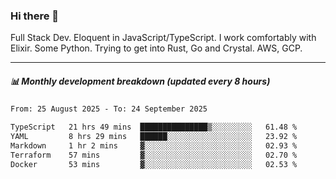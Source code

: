 ### Hi there 👋

Full Stack Dev. Eloquent in JavaScript/TypeScript. I work comfortably with Elixir. Some Python. Trying to get into Rust, Go and Crystal. AWS, GCP.

***

##### 📊 Monthly development breakdown (updated every 8 hours)

<!--START_SECTION:waka-->

```txt
From: 25 August 2025 - To: 24 September 2025

TypeScript   21 hrs 49 mins  ███████████████▒░░░░░░░░░   61.48 %
YAML         8 hrs 29 mins   ██████░░░░░░░░░░░░░░░░░░░   23.92 %
Markdown     1 hr 2 mins     ▓░░░░░░░░░░░░░░░░░░░░░░░░   02.93 %
Terraform    57 mins         ▓░░░░░░░░░░░░░░░░░░░░░░░░   02.70 %
Docker       53 mins         ▓░░░░░░░░░░░░░░░░░░░░░░░░   02.53 %
```

<!--END_SECTION:waka-->
